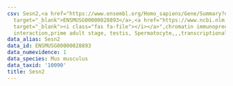 ```yaml
---
csv: Sesn2,<a href="https://www.ensembl.org/Homo_sapiens/Gene/Summary?db=core;g=ENSMUSG00000028893"
  target="_blank">ENSMUSG00000028893</a>,<a href="https://www.ncbi.nlm.nih.gov/pubmed/25450459"
  target="_blank"><i class="fas fa-file"></i></a>",chromatin immunoprecipitation assay,direct
  interaction,prime adult stage, testis, Spermatocyte,,,transcriptional regulation,
data_alias: Sesn2
data_id: ENSMUSG00000028893
data_numevidence: 1
data_species: Mus musculus
data_taxid: '10090'
title: Sesn2
---
```

